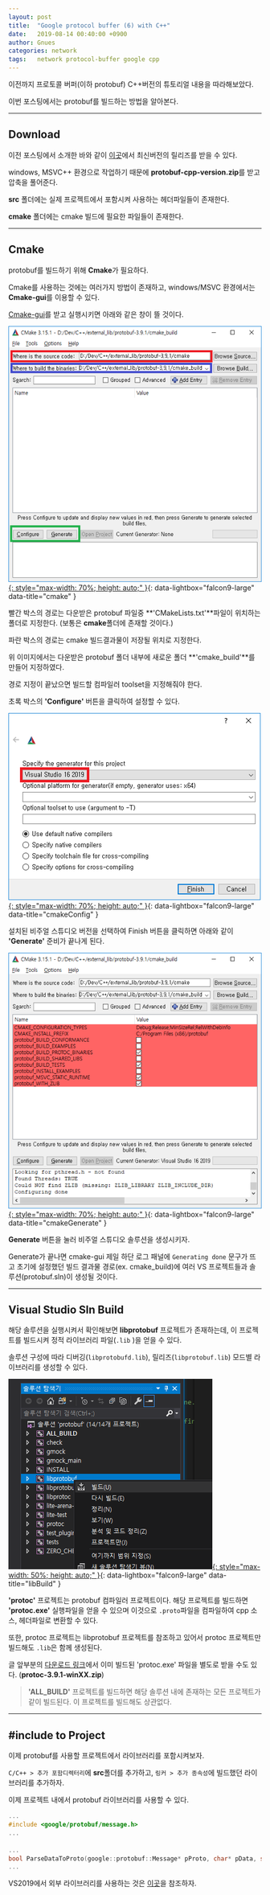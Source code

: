 ```yaml
---
layout: post
title:  "Google protocol buffer (6) with C++"
date:   2019-08-14 00:40:00 +0900
author: Gnues
categories: network
tags:	network protocol-buffer google cpp
---
```


이전까지 프로토콜 버퍼(이하 protobuf) C++버전의 튜토리얼 내용을 따라해보았다.

이번 포스팅에서는 protobuf를 빌드하는 방법을 알아본다.

***

## Download

이전 포스팅에서 소개한 바와 같이 [이곳](https://github.com/protocolbuffers/protobuf/releases)에서 최신버전의 릴리즈를 받을 수 있다.

windows, MSVC++ 환경으로 작업하기 때문에 **protobuf-cpp-__version__.zip**를 받고 압축을 풀어준다.

**src** 폴더에는 실제 프로젝트에서 포함시켜 사용하는 헤더파일들이 존재한다.

**cmake** 폴더에는 cmake 빌드에 필요한 파일들이 존재한다.

***

## Cmake

protobuf를 빌드하기 위해 **Cmake**가 필요하다.

Cmake를 사용하는 것에는 여러가지 방법이 존재하고, windows/MSVC 환경에서는 **Cmake-gui**를 이용할 수 있다.

[Cmake-gui](https://cmake.org/download/)를 받고 실행시키면 아래와 같은 창이 뜰 것이다.

[![img][cmake]{: style="max-width: 70%; height: auto;" }][cmake]{: data-lightbox="falcon9-large" data-title="cmake" }

빨간 박스의 경로는 다운받은 protobuf 파일중 **'CMakeLists.txt'**파일이 위치하는 폴더로 지정한다. (보통은 **cmake**폴더에 존재할 것이다.)

파란 박스의 경로는 cmake 빌드결과물이 저장될 위치로 지정한다.

위 이미지에서는 다운받은 protobuf 폴더 내부에 새로운 폴더 **'cmake_build'**를 만들어 지정하였다.

경로 지정이 끝났으면 빌드할 컴파일러 toolset을 지정해줘야 한다.

초록 박스의 **'Configure'** 버튼을 클릭하여 설정할 수 있다.

[![img][cmakeConfig]{: style="max-width: 70%; height: auto;" }][cmakeConfig]{: data-lightbox="falcon9-large" data-title="cmakeConfig" }

설치된 비주얼 스튜디오 버전을 선택하여 Finish 버튼을 클릭하면 아래와 같이 **'Generate'** 준비가 끝나게 된다.

[![img][cmakeGenerate]{: style="max-width: 70%; height: auto;" }][cmakeGenerate]{: data-lightbox="falcon9-large" data-title="cmakeGenerate" }

**Generate** 버튼을 눌러 비주얼 스튜디오 솔루션을 생성시키자.

Generate가 끝나면 cmake-gui 제일 하단 로그 패널에 `Generating done` 문구가 뜨고 초기에 설정했던 빌드 결과물 경로(ex. cmake_build)에 여러 VS 프로젝트들과 솔루션(protobuf.sln)이 생성될 것이다.

***

## Visual Studio Sln Build

해당 솔루션을 실행시켜서 확인해보면 **libprotobuf** 프로젝트가 존재하는데, 이 프로젝트를 빌드시켜 정적 라이브러리 파일(`.lib` )을 얻을 수 있다.

솔루션 구성에 따라 디버깅(`libprotobufd.lib`), 릴리즈(`libprotobuf.lib`) 모드별 라이브러리를 생성할 수 있다.

[![img][libBuild]{: style="max-width: 50%; height: auto;" }][libBuild]{: data-lightbox="falcon9-large" data-title="libBuild" }

**'protoc'** 프로젝트는 protobuf 컴파일러 프로젝트이다. 해당 프로젝트를 빌드하면 **'protoc.exe'** 실행파일을 얻을 수 있으며 이것으로 `.proto`파일을 컴파일하여 cpp 소스, 헤더파일로 변환할 수 있다.

또한, protoc 프로젝트는 libprotobuf 프로젝트를 참조하고 있어서 protoc 프로젝트만 빌드해도 `.lib`은 함께 생성된다.

글 앞부분의 [다운로드 링크](https://github.com/protocolbuffers/protobuf/releases)에서 이미 빌드된 'protoc.exe' 파일을 별도로 받을 수도 있다. (**protoc-3.9.1-winXX.zip**)

> **'ALL_BUILD'** 프로젝트를 빌드하면 해당 솔루션 내에 존재하는 모든 프로젝트가 같이 빌드된다. 이 프로젝트를 빌드해도 상관없다.

***

## #include to Project

이제 protobuf를 사용할 프로젝트에서 라이브러리를 포함시켜보자.

`C/C++ > 추가 포함디렉터리`에 **src**폴더를 추가하고, `링커 > 추가 종속성`에 빌드했던 라이브러리를 추가하자.

이제 프로젝트 내에서 protobuf 라이브러리를 사용할 수 있다.

```cpp
...
#include <google/protobuf/message.h>
...

...
bool ParseDataToProto(google::protobuf::Message* pProto, char* pData, short size);
...
```

VS2019에서 외부 라이브러리를 사용하는 것은 [이곳][externalLibPost]을 참조하자.

[cmake]: /assets/protobuf/cmake.png
[cmakeConfig]: /assets/protobuf/cmakeConfig.png
[cmakeGenerate]: /assets/protobuf/cmakeGenerate.png
[libBuild]: /assets/protobuf/libBuild.png
[externalLibPost]: https://gnueskob.github.io/editor/2019/08/11/external-lib.html
